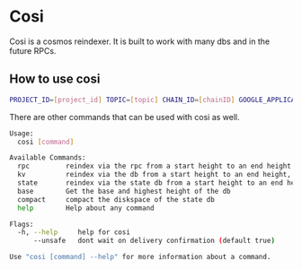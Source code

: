# Cosi

Cosi is a cosmos reindexer. It is built to work with many dbs and in the future RPCs.

## How to use cosi

```bash
PROJECT_ID=[project_id] TOPIC=[topic] CHAIN_ID=[chainID] GOOGLE_APPLICATION_CREDENTIALS=[path_to_key] cosi state [state_height] [end_height] [path_to_db] [database_backend (goleveldb or pebbledb)]
```

There are other commands that can be used with cosi as well.

```bash
Usage:
  cosi [command]

Available Commands:
  rpc         reindex via the rpc from a start height to an end height
  kv          reindex via the db from a start height to an end height, note this only works for txs currently
  state       reindex via the state db from a start height to an end height, note this only works for txs currently
  base        Get the base and highest height of the db
  compact     compact the diskspace of the state db
  help        Help about any command

Flags:
  -h, --help     help for cosi
      --unsafe   dont wait on delivery confirmation (default true)

Use "cosi [command] --help" for more information about a command.
```

